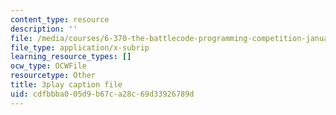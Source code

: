 ```yaml
---
content_type: resource
description: ''
file: /media/courses/6-370-the-battlecode-programming-competition-january-iap-2013/cdfbbba005d9b67ca28c69d33926789d_pISCwkvKMZ0.srt
file_type: application/x-subrip
learning_resource_types: []
ocw_type: OCWFile
resourcetype: Other
title: 3play caption file
uid: cdfbbba0-05d9-b67c-a28c-69d33926789d
---
```

